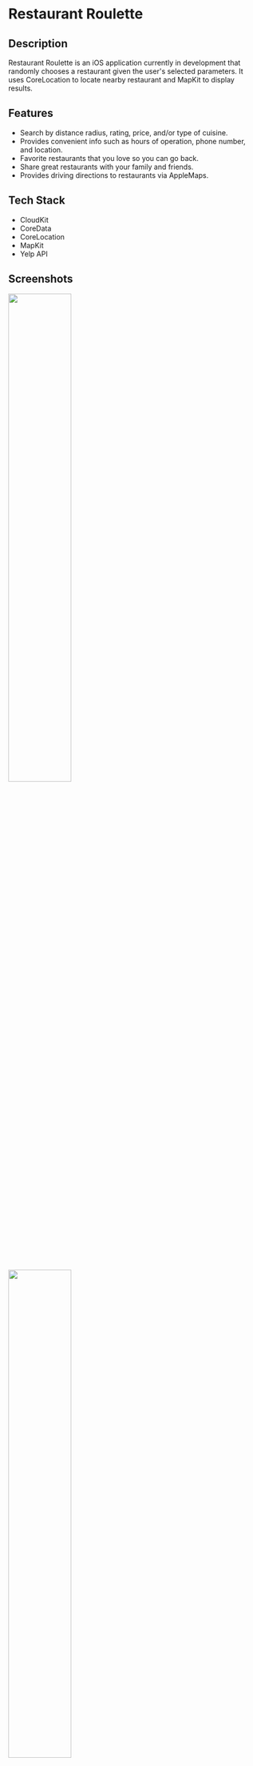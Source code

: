 # Restaurant Roulette


## Description 
Restaurant Roulette is an iOS application currently in development that randomly chooses a restaurant given the user's selected parameters. It uses CoreLocation to locate nearby restaurant and MapKit to display results.

## Features
* Search by distance radius, rating, price, and/or type of cuisine.
* Provides convenient info such as hours of operation, phone number, and location.
* Favorite restaurants that you love so you can go back.
* Share great restaurants with your family and friends.
* Provides driving directions to restaurants via AppleMaps. 

## Tech Stack

* CloudKit 
* CoreData 
* CoreLocation 
* MapKit 
* Yelp API

## Screenshots

<div style="display=inline-block;">
<img width=50% src="https://user-images.githubusercontent.com/27315950/45912722-494fea00-bde3-11e8-9f6c-71e57c82e11a.jpg"/>
<img width=50% src="https://user-images.githubusercontent.com/27315950/45912723-494fea00-bde3-11e8-84a4-a09991ffb791.jpg"/>

<img width=50% src="https://user-images.githubusercontent.com/27315950/45912724-494fea00-bde3-11e8-9687-94a7c7914884.jpg"/>
<img width=50% src="https://user-images.githubusercontent.com/27315950/45912725-49e88080-bde3-11e8-8d95-b68982e1d0fb.jpg"/>
</div>
![4](https://user-images.githubusercontent.com/27315950/45912726-49e88080-bde3-11e8-8014-868128017699.jpg)
